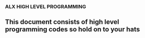 ### ALX HIGH LEVEL PROGRAMMING
## This document consists of high level programming codes so hold on to your hats

